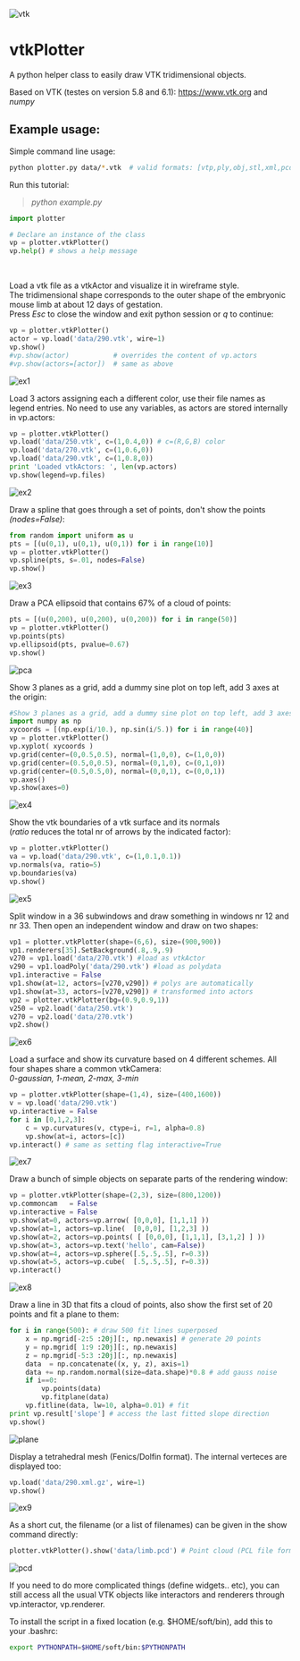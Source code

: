 ![vtk](https://www.vtk.org/wp-content/uploads/2015/03/vtk_logo-main1.png)
# vtkPlotter
A python helper class to easily draw VTK tridimensional objects.

Based on VTK (testes on version 5.8 and 6.1): https://www.vtk.org and *numpy*
<br />

## Example usage:<br />

Simple command line usage:
```bash
python plotter.py data/*.vtk  # valid formats: [vtp,ply,obj,stl,xml,pcd]
```

Run this tutorial: 
>*python example.py*<br />

```python
import plotter

# Declare an instance of the class
vp = plotter.vtkPlotter()
vp.help() # shows a help message
```
<br />

Load a vtk file as a vtkActor and visualize it in wireframe style. <br />
The tridimensional shape corresponds to the outer shape of the embryonic mouse limb at about 12 days of gestation.<br />
Press *Esc* to close the window and exit python session or *q* to continue:
```python
vp = plotter.vtkPlotter()
actor = vp.load('data/290.vtk', wire=1)
vp.show()
#vp.show(actor)           # overrides the content of vp.actors
#vp.show(actors=[actor])  # same as above
```
![ex1](https://user-images.githubusercontent.com/32848391/32666968-908d1bf6-c639-11e7-9201-46572a2349c2.png)
<br />

Load 3 actors assigning each a different color, use their file names as legend entries.
No need to use any variables, as actors are stored internally in vp.actors:
```python
vp = plotter.vtkPlotter()
vp.load('data/250.vtk', c=(1,0.4,0)) # c=(R,G,B) color
vp.load('data/270.vtk', c=(1,0.6,0))
vp.load('data/290.vtk', c=(1,0.8,0))
print 'Loaded vtkActors: ', len(vp.actors)
vp.show(legend=vp.files)
```
![ex2](https://user-images.githubusercontent.com/32848391/32666969-90a7dc48-c639-11e7-8795-b139166f0504.png)
<br />

Draw a spline that goes through a set of points, don't show the points *(nodes=False)*:
```python
from random import uniform as u
pts = [(u(0,1), u(0,1), u(0,1)) for i in range(10)]
vp = plotter.vtkPlotter()
vp.spline(pts, s=.01, nodes=False)
vp.show()
```
![ex3](https://user-images.githubusercontent.com/32848391/32666970-90c1b38e-c639-11e7-92dd-336f2aa2a2cf.png)
<br />


Draw a PCA ellipsoid that contains 67% of a cloud of points:
```python
pts = [(u(0,200), u(0,200), u(0,200)) for i in range(50)]
vp = plotter.vtkPlotter()
vp.points(pts)
vp.ellipsoid(pts, pvalue=0.67)
vp.show()
```
![pca](https://user-images.githubusercontent.com/32848391/32732169-12f82a5a-c88c-11e7-9a31-f14b100374cb.png)
<br />


Show 3 planes as a grid, add a dummy sine plot on top left, 
add 3 axes at the origin:
```python
#Show 3 planes as a grid, add a dummy sine plot on top left, add 3 axes at the origin:
import numpy as np
xycoords = [(np.exp(i/10.), np.sin(i/5.)) for i in range(40)]
vp = plotter.vtkPlotter()
vp.xyplot( xycoords )
vp.grid(center=(0,0.5,0.5), normal=(1,0,0), c=(1,0,0))
vp.grid(center=(0.5,0,0.5), normal=(0,1,0), c=(0,1,0))
vp.grid(center=(0.5,0.5,0), normal=(0,0,1), c=(0,0,1))
vp.axes()
vp.show(axes=0)
```
![ex4](https://user-images.githubusercontent.com/32848391/32666971-90dac112-c639-11e7-96ef-ec41bdf3b7e5.png)
<br />

Show the vtk boundaries of a vtk surface and its normals<br />
(*ratio* reduces the total nr of arrows by the indicated factor):
```python
vp = plotter.vtkPlotter()
va = vp.load('data/290.vtk', c=(1,0.1,0.1))
vp.normals(va, ratio=5)
vp.boundaries(va)
vp.show()
```
![ex5](https://user-images.githubusercontent.com/32848391/32666972-90f46a5e-c639-11e7-93c3-e105322ff481.png)
<br />


Split window in a 36 subwindows and draw something in 
windows nr 12 and nr 33. Then open an independent window and draw on two shapes:
```python
vp1 = plotter.vtkPlotter(shape=(6,6), size=(900,900))
vp1.renderers[35].SetBackground(.8,.9,.9)
v270 = vp1.load('data/270.vtk') #load as vtkActor
v290 = vp1.loadPoly('data/290.vtk') #load as polydata
vp1.interactive = False
vp1.show(at=12, actors=[v270,v290]) # polys are automatically  
vp1.show(at=33, actors=[v270,v290]) # transformed into actors
vp2 = plotter.vtkPlotter(bg=(0.9,0.9,1))
v250 = vp2.load('data/250.vtk')
v270 = vp2.load('data/270.vtk')
vp2.show()
```
![ex6](https://user-images.githubusercontent.com/32848391/32666973-910d6dc4-c639-11e7-9645-e19ffdfff3d1.png)
<br />


Load a surface and show its curvature based on 4 different schemes. All four shapes 
share a common vtkCamera:<br />
*0-gaussian, 1-mean, 2-max, 3-min*
```python
vp = plotter.vtkPlotter(shape=(1,4), size=(400,1600))
v = vp.load('data/290.vtk')
vp.interactive = False
for i in [0,1,2,3]: 
    c = vp.curvatures(v, ctype=i, r=1, alpha=0.8)
    vp.show(at=i, actors=[c])
vp.interact() # same as setting flag interactive=True
```
![ex7](https://user-images.githubusercontent.com/32848391/32666974-912de586-c639-11e7-880a-2b377cde3615.png)
<br />


Draw a bunch of simple objects on separate parts of the rendering window:
```python
vp = plotter.vtkPlotter(shape=(2,3), size=(800,1200))
vp.commoncam   = False
vp.interactive = False
vp.show(at=0, actors=vp.arrow( [0,0,0], [1,1,1] ))
vp.show(at=1, actors=vp.line(  [0,0,0], [1,2,3] ))
vp.show(at=2, actors=vp.points( [ [0,0,0], [1,1,1], [3,1,2] ] ))
vp.show(at=3, actors=vp.text('hello', cam=False))
vp.show(at=4, actors=vp.sphere([.5,.5,.5], r=0.3))
vp.show(at=5, actors=vp.cube(  [.5,.5,.5], r=0.3))
vp.interact()
```
![ex8](https://user-images.githubusercontent.com/32848391/32666975-91690102-c639-11e7-8f7b-ad07bd6019da.png)
<br />


Draw a line in 3D that fits a cloud of points,
also show the first set of 20 points and fit a plane to them:
```python
for i in range(500): # draw 500 fit lines superposed
    x = np.mgrid[-2:5 :20j][:, np.newaxis] # generate 20 points
    y = np.mgrid[ 1:9 :20j][:, np.newaxis]
    z = np.mgrid[-5:3 :20j][:, np.newaxis]
    data  = np.concatenate((x, y, z), axis=1)
    data += np.random.normal(size=data.shape)*0.8 # add gauss noise
    if i==0: 
        vp.points(data)
        vp.fitplane(data)
    vp.fitline(data, lw=10, alpha=0.01) # fit
print vp.result['slope'] # access the last fitted slope direction
vp.show()
```
![plane](https://user-images.githubusercontent.com/32848391/32667173-3ad163ec-c63a-11e7-8b3d-4a8ba047eae9.png)
<br />


Display a tetrahedral mesh (Fenics/Dolfin format). The internal verteces are displayed too:
```python
vp.load('data/290.xml.gz', wire=1)
vp.show()        
```
![ex9](https://user-images.githubusercontent.com/32848391/32666976-918480bc-c639-11e7-9749-4fd0b71523ad.png)
<br />


As a short cut, the filename (or a list of filenames) can be given in the show command directly:
```python
plotter.vtkPlotter().show('data/limb.pcd') # Point cloud (PCL file format)
```
![pcd](https://user-images.githubusercontent.com/32848391/32798156-287955b4-c974-11e7-9abf-6057dd43c5db.png)
<br />

If you need to do more complicated things (define widgets.. etc), you can still access all the usual VTK objects like interactors and renderers through vp.interactor, vp.renderer.<br />

To install the script in a fixed location (e.g. $HOME/soft/bin), add this to your .bashrc:
```bash
export PYTHONPATH=$HOME/soft/bin:$PYTHONPATH
```






